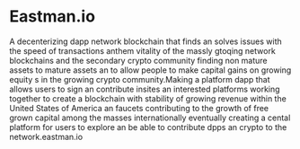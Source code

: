 # Eastman.io
A decenterizing dapp network blockchain that finds an solves issues with the speed of transactions anthem vitality of the massly gtoqing network blockchains and the secondary crypto community finding non mature assets to mature assets an 
to allow people to make capital gains on growing equity s in the growing crypto community.Making a platform dapp that allows users to sign  an contribute  insites an interested platforms working together to create a blockchain with stability of growing revenue within the United States of America an faucets contributing to the growth of free grown capital among the masses internationally eventually creating a cental platform for users to explore an be able to contribute dpps an crypto to the network.eastman.io
